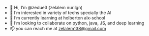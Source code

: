 - 👋 Hi, I’m @zedue3 (zelalem nurilgn)
- 👀 I’m interested in variety of techs specially the AI
- 🌱 I’m currently learning at holberton alx-school
- 💞️ I’m looking to collaborate on python, java, JS, and deep learning
- 📫 you can reach me at zelalem138@gmail.com

<!---
zedue3/zedue3 is a ✨ special ✨ repository because its `README.md` (this file) appears on your GitHub profile.
You can click the Preview link to take a look at your changes.
--->
